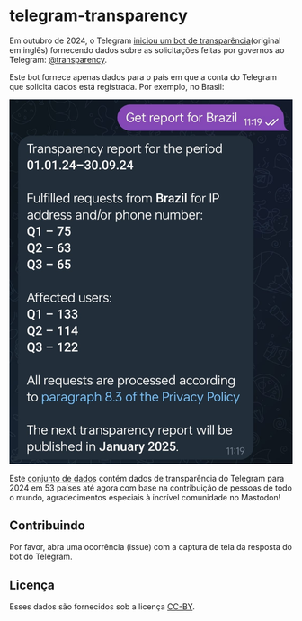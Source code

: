 # telegram-transparency

Em outubro de 2024, o Telegram [iniciou um bot de transparência](https://www.404media.co/telegram-confirms-it-gave-u-s-user-data-to-the-cops/)(original em inglês) fornecendo dados sobre as solicitações feitas por governos ao Telegram: [@transparency](https://t.me/transparency).

Este bot fornece apenas dados para o país em que a conta do Telegram que solicita dados está registrada. Por exemplo, no Brasil:

![Imagem de tela para relatório sobre Brasil como publicado em 14 de outubro de 2024. Mostrando](telegram-transparency-report-as-20241014.jpg)

Este [conjunto de dados](dataset.json) contém dados de transparência do Telegram para 2024 em 53 países até agora com base na contribuição de pessoas de todo o mundo, agradecimentos especiais à incrível comunidade no Mastodon!

## Contribuindo

Por favor, abra uma ocorrência (issue) com a captura de tela da resposta do bot do Telegram.

## Licença

Esses dados são fornecidos sob a licença [CC-BY](https://creativecommons.org/licenses/by/4.0/deed.en).
